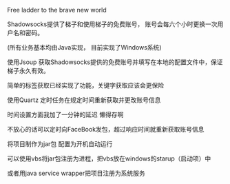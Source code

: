 Free ladder to the brave new world

Shadowsocks提供了梯子和使用梯子的免费账号， 账号会每六个小时更换一次用户名和密码。

(所有业务基本均由Java实现， 目前实现了Windows系统)

使用Jsoup 获取Shadowsocks提供的免费账号并填写在本地的配置文件中，保证梯子永久有效。

简单的标签获取已经实现了功能，关键字获取应该会更保险

使用Quartz 定时任务在规定时间重新获取并更改账号信息

时间设置方面我加了一分钟的延迟 懒得存啊

不放心的话可以定时向FaceBook发包，超过响应时间就重新获取账号信息

将项目制作为jar包 配置为开机自动运行

可以使用vbs将jar包注册为进程，把vbs放在windows的starup（启动项）中

或者用java service wrapper把项目注册为系统服务
